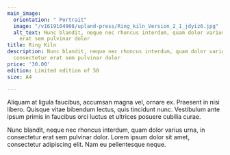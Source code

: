 ```yaml
---
main_image:
  orientation: " Portrait"
  image: "/v1619104908/upland-press/Ring_kiln_Version_2_1_jdyiz6.jpg"
  alt_text: Nunc blandit, neque nec rhoncus interdum, quam dolor varius urna, in consectetur
    erat sem pulvinar dolor
title: Ring Kiln
description: Nunc blandit, neque nec rhoncus interdum, quam dolor varius urna, in
  consectetur erat sem pulvinar dolor
price: '30.00'
edition: Limited edition of 50
size: A4

---
```

Aliquam at ligula faucibus, accumsan magna vel, ornare ex. Praesent in nisi libero. Quisque vitae bibendum lectus, quis tincidunt nunc. Vestibulum ante ipsum primis in faucibus orci luctus et ultrices posuere cubilia curae.

Nunc blandit, neque nec rhoncus interdum, quam dolor varius urna, in consectetur erat sem pulvinar dolor. Lorem ipsum dolor sit amet, consectetur adipiscing elit. Nam eu pellentesque neque.